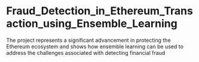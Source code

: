 # Fraud_Detection_in_Ethereum_Transaction_using_Ensemble_Learning
 The project represents a significant advancement in protecting the Ethereum ecosystem and shows how ensemble learning can be used to address the challenges associated with detecting financial fraud
